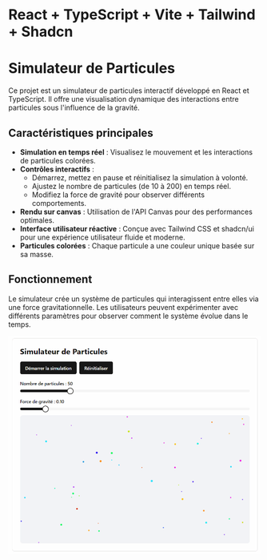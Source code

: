 # React + TypeScript + Vite + Tailwind + Shadcn

# Simulateur de Particules

Ce projet est un simulateur de particules interactif développé en React et TypeScript. Il offre une visualisation dynamique des interactions entre particules sous l'influence de la gravité.

## Caractéristiques principales

- **Simulation en temps réel** : Visualisez le mouvement et les interactions de particules colorées.
- **Contrôles interactifs** :
  - Démarrez, mettez en pause et réinitialisez la simulation à volonté.
  - Ajustez le nombre de particules (de 10 à 200) en temps réel.
  - Modifiez la force de gravité pour observer différents comportements.
- **Rendu sur canvas** : Utilisation de l'API Canvas pour des performances optimales.
- **Interface utilisateur réactive** : Conçue avec Tailwind CSS et shadcn/ui pour une expérience utilisateur fluide et moderne.
- **Particules colorées** : Chaque particule a une couleur unique basée sur sa masse.

## Fonctionnement

Le simulateur crée un système de particules qui interagissent entre elles via une force gravitationnelle. Les utilisateurs peuvent expérimenter avec différents paramètres pour observer comment le système évolue dans le temps.

![Démonstration du Simulateur de Particules](src/assets/Animation.gif)